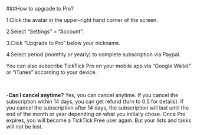 ###How to upgrade to Pro?

1.Click the avatar in the upper-right hand corner of the screen.

2.Select “Settings” > “Account”.

3.Click “Upgrade to Pro” below your nickname.

4.Select period (monthly or yearly) to complete subscription via Paypal.

You can also subscribe TickTick Pro on your mobile app via “Google Wallet” or “iTunes” according to your device.

<br />

-**Can I cancel anytime?**
Yes, you can cancel anytime. If you cancel the subscription within 14 days, you can get refund (turn to 0.5 for details). If you cancel the subscription after 14 days, the subscription will last until the end of the month or year depending on what you initially chose. Once Pro expires, you will become a TickTick Free user again. But your lists and tasks will not be lost.
